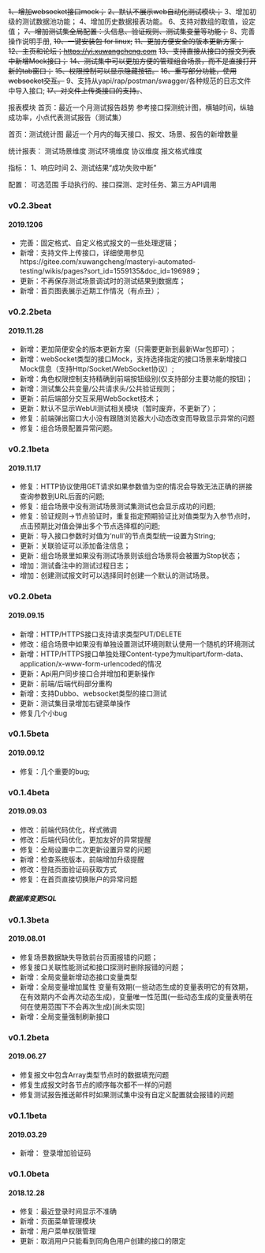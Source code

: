 ~~1、增加websocket接口mock；~~
~~2、默认不展示web自动化测试模块；~~
3、增加初级的测试数据池功能；
4、增加历史数据报表功能。
6、支持对数组的取值，设定值；
~~7、增加测试集全局配置：头信息、验证规则、测试集变量等功能；~~
8、完善操作说明手册,
~~10、一键安装包 for linux;~~
~~11、更加方便安全的版本更新方案；~~
~~12、主页和论坛；https://yi.xuwangcheng.com~~
~~13、支持直接从接口的报文列表中新增Mock接口；~~
~~14、测试集中可以更加方便的管理组合场景，而不是直接打开新的tab窗口；~~
~~15、权限控制可以显示隐藏按钮。~~
~~16、重写部分功能，使用websocket交互。~~
9、支持从yapi/rap/postman/swagger/各种规范的日志文件中导入接口;
~~17、对文件上传类接口的支持。~~、



报表模块
首页：最近一个月测试报告趋势
参考接口探测统计图，横轴时间，纵轴成功率，小点代表测试报告（测试集）




首页：测试统计图
最近一个月内的每天接口、报文、场景、报告的新增数量


统计报表：
测试场景维度
测试环境维度
协议维度
报文格式维度


指标：
1、响应时间
2、测试结果“成功失败中断”

配置：
可选范围  手动执行的、接口探测、定时任务、第三方API调用



### v0.2.3beat
#### 2019.1206
- 完善：固定格式、自定义格式报文的一些处理逻辑；
- 新增：支持文件上传接口，详细使用参见https://gitee.com/xuwangcheng/masteryi-automated-testing/wikis/pages?sort_id=1559135&doc_id=196989；
- 更新：不再保存测试场景调试时的测试结果到数据库；
- 新增：首页图表展示近期工作情况（有点丑）；

### v0.2.2beta
#### 2019.11.28
- 新增：更加简便安全的版本更新方案（只需要更新到最新War包即可）；
- 新增：webSocket类型的接口Mock，支持选择指定的接口场景来新增接口Mock信息（支持Http/Socket/WebSocket协议）;
- 新增：角色权限控制支持精确到前端按钮级别(仅支持部分主要功能的按钮)；
- 新增：测试集公共变量/公共请求头/公共验证规则；
- 更新：前后端部分交互采用WebSocket技术；
- 更新：默认不显示WebUI测试相关模块（暂时废弃，不更新了）；
- 修复：前端弹出窗口大小没有跟随浏览器大小动态改变而导致显示异常的问题
- 修复：组合场景配置异常问题。



### v0.2.1beta
#### 2019.11.17
- 修复：HTTP协议使用GET请求如果参数值为空的情况会导致无法正确的拼接查询参数到URL后面的问题;
- 修复：组合场景中没有测试场景测试集测试也会显示成功的问题;
- 修复：验证规则->节点验证时，重复指定预期验证比对值类型为入参节点时，点击预期比对值会弹出多个节点选择框的问题;
- 更新：导入接口参数时对值为‘null’的节点类型统一设置为String;
- 更新：关联验证可以添加备注信息；
- 更新：组合场景里如果没有测试场景则该组合场景将会被置为Stop状态；
- 增加：测试备注中的测试过程日志；
- 增加：创建测试报文时可以选择同时创建一个默认的测试场景。

### v0.2.0beta
#### 2019.09.15
- 新增：HTTP/HTTPS接口支持请求类型PUT/DELETE
- 修改：组合场景中如果没有单独设置测试环境则默认使用一个随机的环境测试
- 新增：HTTP/HTTPS接口单独处理Content-type为multipart/form-data、application/x-www-form-urlencoded的情况
- 更新：Api用户同步接口合并增加和更新操作
- 更新：前端/后端代码部分重构
- 新增：支持Dubbo、websocket类型的接口测试
- 更新：测试集目录增加右键菜单操作
- 修复几个小bug


### v0.1.5beta
#### 2019.09.12
- 修复：几个重要的bug;


### v0.1.4beta
#### 2019.09.03
- 修改：前端代码优化，样式微调
- 修改：后端代码优化，更加友好的异常提醒
- 修复：全局设置中二次更新设置异常的问题
- 新增：检查系统版本，前端增加升级提醒
- 修改：登陆页面验证码获取方式
- 修复：在首页直接切换账户的异常问题
##### 数据库变更SQL



### v0.1.3beta
#### 2019.08.01
- 修复场景数据缺失导致前台页面报错的问题；
- 修复接口关联性能测试和接口探测时删除报错的问题；
- 新增：全局变量新增动态接口变量类型
- 新增：全局变量增加属性 变量有效期(一些动态生成的变量表明它的有效期，在有效期内不会再次动态生成)，变量唯一性范围(一些动态生成的变量表明在何在使用范围下不会再次生成)[尚未实现]
- 新增：全局变量强制刷新接口


### v0.1.2beta
#### 2019.06.27
- 修复报文中包含Array类型节点时的数据填充问题
- 修复生成报文时各节点的顺序每次都不一样的问题
- 修复测试报告推送邮件时如果测试集中没有自定义配置就会报错的问题

### v0.1.1beta
#### 2019.03.29
- 新增： 登录增加验证码

### v0.1.0beta
#### 2018.12.28
-  修复：最近登录时间显示不准确
-  新增：页面菜单管理模块
-  新增：用户菜单权限管理
-  更新：取消用户只能看到同角色用户创建的接口的限定




